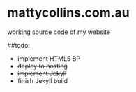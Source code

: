 mattycollins.com.au
===================
working source code of my website

##todo:
*	<del>implement HTML5 BP</del>
*	<del>deploy to hosting</del>
*	<del>implement Jekyll</del>
*	finish Jekyll build